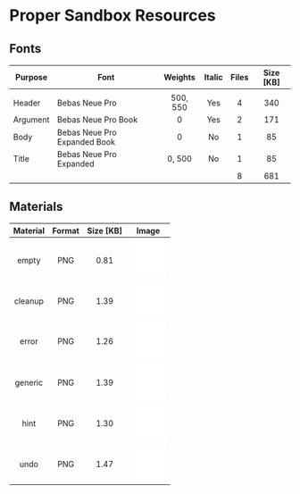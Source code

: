 # Proper Sandbox Resources

Fonts
--
|  Purpose |             Font             |  Weights | Italic | Files | Size [KB] |
|----------|------------------------------|:--------:|:------:|:-----:|:---------:|
|          |                              |          |        |       |           |
| Header   | Bebas Neue Pro               | 500, 550 |   Yes  |   4   |    340    |
| Argument | Bebas Neue Pro Book          | 0        |   Yes  |   2   |    171    |
| Body     | Bebas Neue Pro Expanded Book | 0        |   No   |   1   |     85    |
| Title    | Bebas Neue Pro Expanded      | 0, 500   |   No   |   1   |     85    |
|          |                              |          |        |   8   |    681    |

Materials
--
| Material | Format | Size [KB] | Image |
|:-----------------------------------:|:------:|:---------:|:-----:|
|                                     |        |           |       |
| empty                               |   PNG  |    0.81   |  ![IMG](/materials/psb_hud/notif/empty.png?raw=true)  |
| cleanup                             |   PNG  |    1.39   |  ![IMG](/materials/psb_hud/notif/cleanup.png?raw=true)  |
| error                               |   PNG  |    1.26   |  ![IMG](/materials/psb_hud/notif/error.png?raw=true)  |
| generic                             |   PNG  |    1.39   |  ![IMG](/materials/psb_hud/notif/generic.png?raw=true)  |
| hint                                |   PNG  |    1.30   |  ![IMG](/materials/psb_hud/notif/hint.png?raw=true)  |
| undo                                |   PNG  |    1.47   |  ![IMG](/materials/psb_hud/notif/undo.png?raw=true)  |
